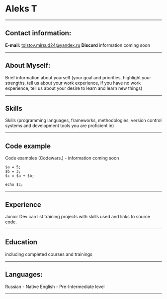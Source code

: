 # Aleks T
*********
## Contact information:
**E-mail:** tolstov.mirsud24@yandex.ru
**Discord** information coming soon
*********
## About Myself:
Brief information about yourself (your goal and priorities, highlight your strengths, tell us about your work experience, if you have no work experience, tell us about your desire to learn and learn new things)
*********
## Skills
Skills (programming languages, frameworks, methodologies, version control systems and development tools you are proficient in)
*********
## Code example
Code examples (Codewars.) - information coming soon
```
$a = 5; 
$b = 3; 
$c = $a + $b; 
``` 

`echo $c;`
*********
## Experience
Junior Dev can list training projects with skills used and links to source code.
*********
## Education
including completed courses and trainings
*********
## Languages:
Russian - Native
English - Pre-Intermediate level
*********

